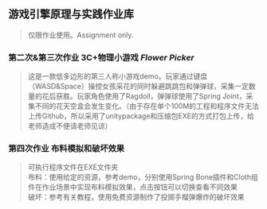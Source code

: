 ## 游戏引擎原理与实践作业库
>仅限作业使用。Assignment only.
### 第二次&第三次作业 3C+物理小游戏 *Flower Picker*
>这是一款低多边形的第三人称小游戏demo。玩家通过键盘（WASD&Space）操控女孩采花的同时躲避跳跳包和弹弹球，采集一定数量的花后获胜。玩家角色使用了Ragdoll，弹弹球使用了Spring Joint，采集不同的花天空盒会发生变化。（由于存在单个100M的工程和程序文件无法上传Github，所以采用了unitypackage和压缩包EXE的方式打包上传，给老师造成不便请老师见谅）
### 第四次作业 布料模拟和破坏效果
>可执行程序文件在EXE文件夹  
>布料：使用给定的资源，参考demo，分别使用Spring Bone插件和Cloth组件在作业场景中实现布料模拟效果，点击按钮可以切换查看不同效果  
>破坏：参考有关教程，使用免费资源制作了投掷手榴弹爆炸的破坏效果
